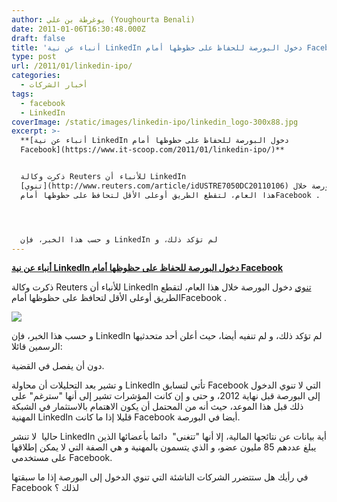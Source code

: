 ```yaml
---
author: يوغرطة بن علي (Youghourta Benali)
date: 2011-01-06T16:30:48.000Z
draft: false
title: 'أنباء عن نية LinkedIn دخول البورصة للحفاظ على حظوظها أمام Facebook '
type: post
url: /2011/01/linkedin-ipo/
categories:
  - أخبار الشركات
tags:
  - facebook
  - LinkedIn
coverImage: /static/images/linkedin-ipo/linkedin_logo-300x88.jpg
excerpt: >-
  **[أنباء عن نية LinkedIn دخول البورصة للحفاظ على حظوظها أمام
  Facebook](https://www.it-scoop.com/2011/01/linkedin-ipo/)**


  ذكرت وكالة Reuters للأنباء أن LinkedIn
  [تنوي](http://www.reuters.com/article/idUSTRE7050DC20110106) دخول البورصة خلال
  هذا العام، لتقطع الطريق أوعلى الأقل لتحافظ على حظوظها أمامFacebook .




  و حسب هذا الخبر، فإن LinkedIn لم تؤكد ذلك، و
---
```

**[أنباء عن نية LinkedIn دخول البورصة للحفاظ على حظوظها أمام Facebook](https://www.it-scoop.com/2011/01/linkedin-ipo/)**

ذكرت وكالة Reuters للأنباء أن LinkedIn [تنوي](http://www.reuters.com/article/idUSTRE7050DC20110106) دخول البورصة خلال هذا العام، لتقطع الطريق أوعلى الأقل لتحافظ على حظوظها أمامFacebook .

![](/static/images/linkedin-ipo/linkedin_logo-300x88.jpg)

و حسب هذا الخبر، فإن LinkedIn لم تؤكد ذلك، و لم تنفيه أيضا، حيث أعلن أحد متحدثيها الرسمين قائلا:

دون أن يفصل في القضية.

و تشير بعد التحليلات أن محاولة LinkedIn تأتي لتسابق Facebook التي لا تنوي الدخول إلى البورصة قبل نهاية 2012، و حتى و إن كانت المؤشرات تشير إلى أنها "سترغم" على ذلك قبل هذا الموعد، حيث أنه من المحتمل أن يكون الاهتمام بالاستثمار في الشبكة المهنية LinkedIn قليلا إذا ما كانت Facebook أيضا في البورصة.

حاليا  لا تنشر LinkedIn أية بيانات عن نتائجها المالية، إلا أنها "تتغنى"  دائما بأعضائها الذين يبلغ عددهم 85 مليون عضو، و الذي يتسمون بالمهنية و هي الصفة التي لا يمكن إطلاقها على مستخدمي Facebook.

في رأيك هل ستتضرر الشركات الناشئة التي تنوي الدخول إلى البورصة إذا ما سبقتها Facebook لذلك ؟
